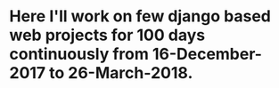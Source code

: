 # Here I'll work on few django based web projects for 100 days continuously from 16-December-2017 to 26-March-2018.
